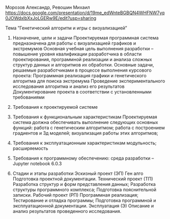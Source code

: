 Морозов Александр, Ревошин Михаил
https://docs.google.com/presentation/d/19me_edWnteBGBQN4WHFNW7yq0JOWdxlbXxJoLGERw9E/edit?usp=sharing


Тема ”Генетический алгоритм и игры с визуализацией”
1.    Назначение, цели и задачи
Проектируемая программная система предназначена для работы с визуализацией графиков и экстремумов
Основная учебная цель выполнения разработки – повышение уровня квалификации разработчика в области проектирования, программной реализации и анализа сложных структур данных и алгоритмов их обработки.
Основные задачи, решаемые разработчиками в процессе выполнения курсового проекта:
Программная реализация графики и генетического алгоритма для поиска экстремума
Проведение экспериментального исследования алгоритма и анализ его результатов
Документирование проекта в соответствии с установленными требованиями
2. Требования к проектируемой системе
1. Требования к функциональным характеристикам
Проектируемая система должна обеспечивать выполнение следующих основных функций:
работа с генетическим алгоритмом;
работа с построением градиентов и 3д моделей;
визуализация работы этих алгоритмов;
2.  Требования к эксплуатационным характеристикам
модульность;
расширяемость

3.  Требования к программному обеспечению:
среда разработки – Jupyter  notebook 6.0.3
3. Стадии и этапы разработки
Эскизный проект (ЭП)
Ген алго
Подготовка проектной документации.
Технический проект (ТП)
Разработка структур и форм представления данных;
Разработка структуры программного комплекса;
Подготовка пояснительной записки.
Рабочий проект (РП)
Программная реализация;
Тестирование и отладка программы;
Подготовка программной и эксплуатационной документации.
Эксплуатация (Э)
Описание и анализ результатов проведенного исследования.



